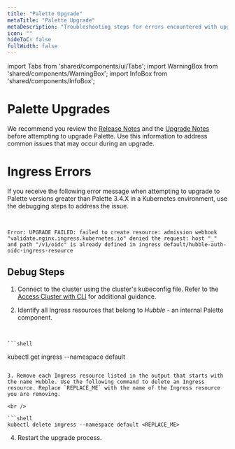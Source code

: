 ```yaml
---
title: "Palette Upgrade"
metaTitle: "Palette Upgrade"
metaDescription: "Troubleshooting steps for errors encountered with upgrade actions."
icon: ""
hideToC: false
fullWidth: false
---
```


import Tabs from 'shared/components/ui/Tabs';
import WarningBox from 'shared/components/WarningBox';
import InfoBox from 'shared/components/InfoBox';

# Palette Upgrades

We recommend you review the [Release Notes](/release-notes) and the [Upgrade Notes](/enterprise-version/upgrade) before attempting to upgrade Palette. Use this information to address common issues that may occur during an upgrade.



# Ingress Errors

If you receive the following error message when attempting to upgrade to Palette versions greater than Palette 3.4.X in a Kubernetes environment, use the debugging steps to address the issue.

<br />

```text hideClipboard
Error: UPGRADE FAILED: failed to create resource: admission webhook "validate.nginx.ingress.kubernetes.io" denied the request: host "_" and path "/v1/oidc" is already defined in ingress default/hubble-auth-oidc-ingress-resource
```


## Debug Steps

1. Connect to the cluster using the cluster's kubeconfig file. Refer to the [Access Cluster with CLI](/clusters/cluster-management/palette-webctl) for additional guidance.



2. Identify all Ingress resources that belong to *Hubble* - an internal Palette component.

  <br />

 	```shell
  kubectl get ingress --namespace default
  ```

3. Remove each Ingress resource listed in the output that starts with the name Hubble. Use the following command to delete an Ingress resource. Replace `REPLACE_ME` with the name of the Ingress resource you are removing.

  <br />

  ```shell
  kubectl delete ingress --namespace default <REPLACE_ME>
  ```


4. Restart the upgrade process.

<br />

